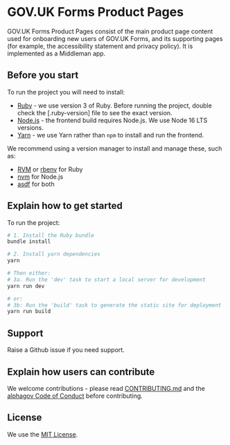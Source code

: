 # GOV.UK Forms Product Pages

GOV.UK Forms Product Pages consist of the main product page content used for onboarding new users of GOV.UK Forms, and its supporting pages (for example, the accessibility statement and privacy policy). It is implemented as a Middleman app.

## Before you start

To run the project you will need to install:

- [Ruby](https://www.ruby-lang.org/en/) - we use version 3 of Ruby. Before running the project, double check the [.ruby-version] file to see the exact version.
- [Node.js](https://nodejs.org/en/) - the frontend build requires Node.js. We use Node 16 LTS versions.
- [Yarn](https://yarnpkg.com/) - we use Yarn rather than `npm` to install and run the frontend.

We recommend using a version manager to install and manage these, such as:

- [RVM](https://rvm.io/) or [rbenv](https://github.com/rbenv/rbenv) for Ruby
- [nvm](https://github.com/nvm-sh/nvm) for Node.js
- [asdf](https://github.com/asdf-vm/asdf) for both

## Explain how to get started

To run the project:

```bash
# 1. Install the Ruby bundle
bundle install

# 2. Install yarn dependencies
yarn

# Then either:
# 3a. Run the 'dev' task to start a local server for development
yarn run dev

# or:
# 3b: Run the 'build' task to generate the static site for deployment
yarn run build
```

## Support

Raise a Github issue if you need support.

## Explain how users can contribute

We welcome contributions - please read [CONTRIBUTING.md](CONTRIBUTING.md) and the [alphagov Code of Conduct](https://github.com/alphagov/.github/blob/main/CODE_OF_CONDUCT.md) before contributing.

## License

We use the [MIT License](https://opensource.org/licenses/MIT).
